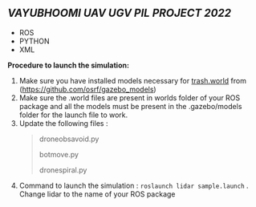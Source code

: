 ## **_VAYUBHOOMI UAV UGV PIL PROJECT 2022_** 
* ROS 
* PYTHON
* XML

**Procedure to launch the simulation:**
1. Make sure you have installed models necessary for [trash.world](https://github.com/HeadlessReaper/vayubhoomi-uav-ugv/blob/pramuk/src/lidar/worlds/trash.world) from (https://github.com/osrf/gazebo_models)
2. Make sure the .world files are present in worlds folder of your ROS package and all the models must be present in the .gazebo/models folder for the launch file to work. 
3. Update the following files :
     > droneobsavoid.py 
     > 
     > botmove.py
     > 
     > dronespiral.py
 4. Command to launch the simulation :
`roslaunch lidar sample.launch` . 
Change lidar to the name of your ROS package


